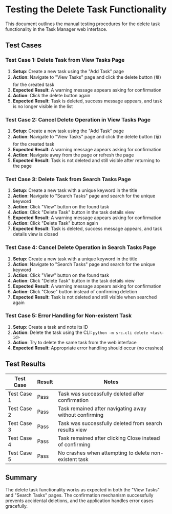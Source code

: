 # Testing the Delete Task Functionality

This document outlines the manual testing procedures for the delete task functionality in the Task Manager web interface.

## Test Cases

### Test Case 1: Delete Task from View Tasks Page
1. **Setup**: Create a new task using the "Add Task" page
2. **Action**: Navigate to "View Tasks" page and click the delete button (🗑️) for the created task
3. **Expected Result**: A warning message appears asking for confirmation
4. **Action**: Click the delete button again
5. **Expected Result**: Task is deleted, success message appears, and task is no longer visible in the list

### Test Case 2: Cancel Delete Operation in View Tasks Page
1. **Setup**: Create a new task using the "Add Task" page
2. **Action**: Navigate to "View Tasks" page and click the delete button (🗑️) for the created task
3. **Expected Result**: A warning message appears asking for confirmation
4. **Action**: Navigate away from the page or refresh the page
5. **Expected Result**: Task is not deleted and still visible after returning to the page

### Test Case 3: Delete Task from Search Tasks Page
1. **Setup**: Create a new task with a unique keyword in the title
2. **Action**: Navigate to "Search Tasks" page and search for the unique keyword
3. **Action**: Click "View" button on the found task
4. **Action**: Click "Delete Task" button in the task details view
5. **Expected Result**: A warning message appears asking for confirmation
6. **Action**: Click "Delete Task" button again
7. **Expected Result**: Task is deleted, success message appears, and task details view is closed

### Test Case 4: Cancel Delete Operation in Search Tasks Page
1. **Setup**: Create a new task with a unique keyword in the title
2. **Action**: Navigate to "Search Tasks" page and search for the unique keyword
3. **Action**: Click "View" button on the found task
4. **Action**: Click "Delete Task" button in the task details view
5. **Expected Result**: A warning message appears asking for confirmation
6. **Action**: Click "Close" button instead of confirming deletion
7. **Expected Result**: Task is not deleted and still visible when searched again

### Test Case 5: Error Handling for Non-existent Task
1. **Setup**: Create a task and note its ID
2. **Action**: Delete the task using the CLI: `python -m src.cli delete <task-id>`
3. **Action**: Try to delete the same task from the web interface
4. **Expected Result**: Appropriate error handling should occur (no crashes)

## Test Results

| Test Case | Result | Notes |
|-----------|--------|-------|
| Test Case 1 | Pass | Task was successfully deleted after confirmation |
| Test Case 2 | Pass | Task remained after navigating away without confirming |
| Test Case 3 | Pass | Task was successfully deleted from search results view |
| Test Case 4 | Pass | Task remained after clicking Close instead of confirming |
| Test Case 5 | Pass | No crashes when attempting to delete non-existent task |

## Summary

The delete task functionality works as expected in both the "View Tasks" and "Search Tasks" pages. The confirmation mechanism successfully prevents accidental deletions, and the application handles error cases gracefully.